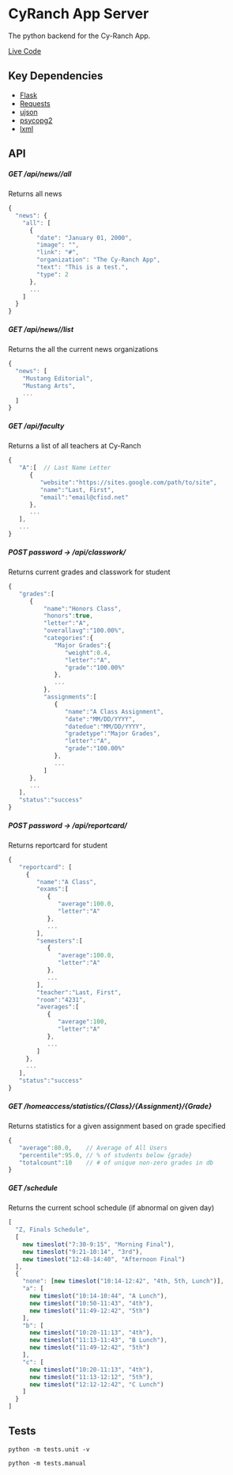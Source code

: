# CyRanch App Server

The python backend for the Cy-Ranch App.

[Live Code](https://cfisdapi.herokuapp.com/)

## Key Dependencies

* [Flask](http://flask.pocoo.org/)
* [Requests](http://docs.python-requests.org/en/master/)
* [ujson](https://pypi.python.org/pypi/ujson)
* [psycopg2](http://initd.org/psycopg/)
* [lxml](http://lxml.de/)

## API

##### GET /api/news/<school>/all
Returns all news
```js
{
  "news": {
    "all": [
      {
        "date": "January 01, 2000",
        "image": "",
        "link": "#",
        "organization": "The Cy-Ranch App",
        "text": "This is a test.",
        "type": 2
      },
	  ...
	]
  }
}
```

##### GET /api/news/<school>/list
Returns the all the current news organizations
```js
{
  "news": [
    "Mustang Editorial",
    "Mustang Arts",
    ...
  ]
}
```

##### GET /api/faculty
Returns a list of all teachers at Cy-Ranch
```js
{  
   "A":[  // Last Name Letter
      {  
         "website":"https://sites.google.com/path/to/site",
         "name":"Last, First",
         "email":"email@cfisd.net"
      },
      ...
   ],
   ...
}
```

##### POST password -> /api/classwork/<student id>
Returns current grades and classwork for student
```js
{  
   "grades":[
	  {
		  "name":"Honors Class",
		  "honors":true,
		  "letter":"A",
		  "overallavg":"100.00%",
		  "categories":{  
			 "Major Grades":{  
				"weight":0.4,
				"letter":"A",
				"grade":"100.00%"
			 },
			 ...
		  },
		  "assignments":[  
			 {  
				"name":"A Class Assignment",
				"date":"MM/DD/YYYY",
				"datedue":"MM/DD/YYYY",
				"gradetype":"Major Grades",
				"letter":"A",
				"grade":"100.00%"
			 },
			 ...
		  ]
      },
	  ...
   ],
   "status":"success"
}
```

##### POST password -> /api/reportcard/<student id>
Returns reportcard for student
```js
{
   "reportcard": [
     {
        "name":"A Class",
        "exams":[  
           {  
              "average":100.0,
              "letter":"A"
           },
           ...
        ],
        "semesters":[  
           {  
              "average":100.0,
              "letter":"A"
           },
           ...
        ],
        "teacher":"Last, First",
        "room":"4231",
        "averages":[  
           {  
              "average":100,
              "letter":"A"
           },
           ...
        ]
     },
     ...
   ],
   "status":"success"
}
```

##### GET /homeaccess/statistics/{Class}/{Assignment}/{Grade}
Returns statistics for a given assignment based on grade specified
```js
{  
   "average":80.0,    // Average of All Users
   "percentile":95.0, // % of students below {grade}
   "totalcount":10    // # of unique non-zero grades in db
}
```

##### GET /schedule
Returns the current school schedule (if abnormal on given day)
```js
[
  "Z, Finals Schedule",
  [
    new timeslot("7:30-9:15", "Morning Final"),
    new timeslot("9:21-10:14", "3rd"),
    new timeslot("12:48-14:40", "Afternoon Final")
  ],
  {
    "none": [new timeslot("10:14-12:42", "4th, 5th, Lunch")],
    "a": [
      new timeslot("10:14-10:44", "A Lunch"),
      new timeslot("10:50-11:43", "4th"),
      new timeslot("11:49-12:42", "5th")
    ],
    "b": [
      new timeslot("10:20-11:13", "4th"),
      new timeslot("11:13-11:43", "B Lunch"),
      new timeslot("11:49-12:42", "5th")
    ],
    "c": [
      new timeslot("10:20-11:13", "4th"),
      new timeslot("11:13-12:12", "5th"),
      new timeslot("12:12-12:42", "C Lunch")
    ]
  }
]
```

## Tests

```shell
python -m tests.unit -v

python -m tests.manual
```
